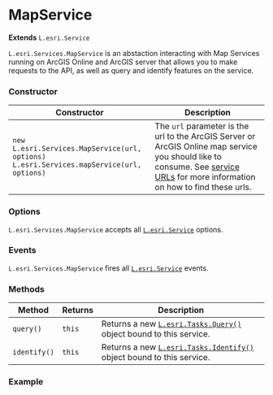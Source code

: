# MapService

**Extends** `L.esri.Service`

`L.esri.Services.MapService` is an abstaction interacting with Map Services running on ArcGIS Online and ArcGIS server that allows you to make requests to the API, as well as query and identify features on the service.

### Constructor

| Constructor | Description |
| --- | --- |
| `new L.esri.Services.MapService(url, options)`<br>`L.esri.Services.mapService(url, options)` | The `url` parameter is the url to the ArcGIS Server or ArcGIS Online map service you should like to consume. See [service URLs](#service-urls) for more information on how to find these urls. |

### Options

`L.esri.Services.MapService` accepts all [`L.esri.Service`]() options.

### Events

`L.esri.Services.MapService` fires all  [`L.esri.Service`]() events.

### Methods

| Method | Returns | Description | 
| --- | --- | --- |
| `query()` | `this` | Returns a new [`L.esri.Tasks.Query()`]() object bound to this service. |
| `identify()` | `this` | Returns a new [`L.esri.Tasks.Identify()`]() object bound to this service. |

### Example